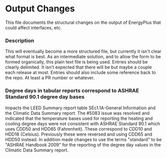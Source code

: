 Output Changes
==============

This file documents the structural changes on the output of EnergyPlus that could affect interfaces, etc.

### Description

This will eventually become a more structured file, but currently it isn't clear what format is best. As an intermediate solution, and to allow the form to be formed organically, this plain text file is being used. Entries should be clearly delimited.  It isn't expected that there will be but maybe a couple each release at most. Entries should also include some reference back to the repo.  At least a PR number or whatever.


### Degree days in tabular reports correspond to ASHRAE Standard 90.1 degree day bases

Impacts the LEED Summary report table SEc1.1A-General Information and the Climatic Data Summary report. The #5083 issue was resolved and indicated that the temperature bases used for reporting the heating and cooling degree days were not consistent with ASHRAE Standard 90.1 which uses CDD50 and HDD65 (Fahrenheit). These correspond to CDD10 and HDD18 (Celsius). Previously these were reversed and using CDD65 and HDD50 instead. In addition made changes to use the terms "standard" to be "ASHRAE Handbook 2009" for the reporting of the degree day values in the Climatic Data Summary report.


